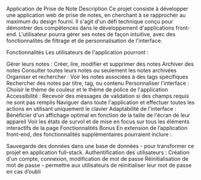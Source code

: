 Application de Prise de Note
Description
Ce projet consiste à développer une application web de prise de notes, en cherchant à se rapprocher au maximum du design fourni. Il s'agit d'un défi technique conçu pour démontrer des compétences dans le développement d'applications front-end. L'utilisateur pourra gérer ses notes de façon intuitive, avec des fonctionnalités de filtrage et de personnalisation de l'interface.

Fonctionnalités
Les utilisateurs de l'application pourront :

Gérer leurs notes :
Créer, lire, modifier et supprimer des notes
Archiver des notes
Consulter toutes leurs notes ou seulement les notes archivées
Organiser et rechercher :
Voir les notes associées à des tags spécifiques
Rechercher des notes par titre, tag, ou contenu
Personnaliser l'interface :
Choisir le thème de couleur et le thème de police de l'application
Accessibilité :
Recevoir des messages de validation si des champs requis ne sont pas remplis
Naviguer dans toute l'application et effectuer toutes les actions en utilisant uniquement le clavier
Adaptabilité de l'interface :
Bénéficier d'un affichage optimal en fonction de la taille de l'écran de leur appareil
Voir les états de survol et de mise en focus sur tous les éléments interactifs de la page
Fonctionnalités Bonus
En extension de l’application front-end, des fonctionnalités supplémentaires pourraient inclure :

Sauvegarde des données dans une base de données - pour transformer ce projet en application full-stack.
Authentification des utilisateurs :
Création d'un compte, connexion, modification de mot de passe
Réinitialisation de mot de passe - permettre aux utilisateurs de réinitialiser leur mot de passe en cas d’oubli